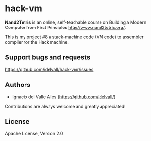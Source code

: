# hack-vm
**Nand2Tetris** is an online, self-teachable course on Building a Modern Computer from First Principles http://www.nand2tetris.org/.

This is my project #8 a stack-machine code (VM code) to assembler compiler for the Hack machine.

## Support bugs and requests
https://github.com/idelvall/hack-vmr/issues

## Authors

- Ignacio del Valle Alles (<https://github.com/idelvall/>)

Contributions are always welcome and greatly appreciated!

## License
Apache License, Version 2.0

